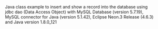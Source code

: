 Java class example to insert and show a record into the database using jdbc dao (Data Access Object) with 
MySQL Database (version 5.7.19), 
MySQL connector for Java (version 5.1.42), 
Eclipse Neon.3 Release (4.6.3) 
and Java version 1.8.0_121
